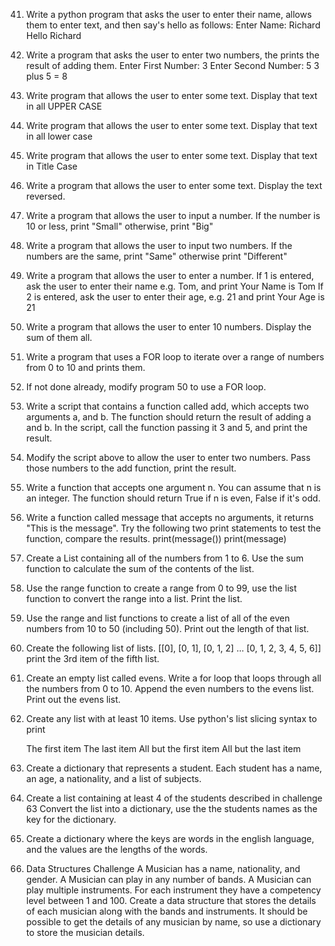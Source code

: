 41. Write a python program that asks the user to enter their name, allows them to enter text,
    and then say's hello as follows:
    Enter Name: Richard
    Hello Richard

42. Write a program that asks the user to enter two numbers, the prints the result of adding them.
    Enter First Number: 3
    Enter Second Number: 5
    3 plus 5 = 8

43. Write program that allows the user to enter some text.
    Display that text in all UPPER CASE

44. Write program that allows the user to enter some text.
    Display that text in all lower case

45. Write program that allows the user to enter some text.
    Display that text in Title Case

46. Write a program that allows the user to enter some text.
    Display the text reversed.

47. Write a program that allows the user to input a number.
    If the number is 10 or less, print "Small"
    otherwise, print "Big"

48. Write a program that allows the user to input two numbers.
    If the numbers are the same, print "Same"
    otherwise print "Different"

49. Write a program that allows the user to enter a number.
    If 1 is entered, ask the user to enter their name e.g. Tom, and print
    Your Name is Tom
    If 2 is entered, ask the user to enter their age, e.g. 21 and print
    Your Age is 21
    
50. Write a program that allows the user to enter 10 numbers. Display the sum of them all.

51. Write a program that uses a FOR loop to iterate over a range of numbers from 0 to 10 and prints them.

52. If not done already, modify program 50 to use a FOR loop.

53. Write a script that contains a function called add, which accepts two arguments a, and b.
    The function should return the result of adding a and b. In the script, call the function passing it 3 and 5, and print the result.

54. Modify the script above to allow the user to enter two numbers. Pass those numbers to the add function, print the result.

55. Write a function that accepts one argument n. You can assume that n is an integer. The function should return True if n is even, False if it's odd.

56. Write a function called message that accepts no arguments, it returns "This is the message". Try the following two print
    statements to test the function, compare the results.
    print(message())
    print(message)

57. Create a List containing all of the numbers from 1 to 6. Use the sum function to calculate the sum of the contents of the list.

58. Use the range function to create a range from 0 to 99, use the list function to convert the range into a list. Print the list.

59. Use the range and list functions to create a list of all of the even numbers from 10 to 50 (including 50). Print out the length of that list.

60. Create the following list of lists.
    [[0], [0, 1], [0, 1, 2] ... [0, 1, 2, 3, 4, 5, 6]]
    print the 3rd item of the fifth list.

61. Create an empty list called evens. Write a for loop that loops through all the numbers from 0 to 10. Append the even numbers to the evens list. Print out the evens list.

62. Create any list with at least 10 items. 
    Use python's list slicing syntax to print
    
    The first item
    The last item
    All but the first item
    All but the last item
63. Create a dictionary that represents a student. Each student has a name, an age, a nationality, and a list of subjects.

64. Create a list containing at least 4 of the students described in challenge 63
    Convert the list into a dictionary, use the the students names as the key for the dictionary.

65. Create a dictionary where the keys are words in the english language, and the values are the lengths of the words.

66. Data Structures Challenge
    A Musician has a name, nationality, and gender. A Musician can play in any number of bands. A Musician can play multiple instruments. For each instrument they have a competency level between 1 and 100.
    Create a data structure that stores the details of each musician along with the bands and instruments.
    It should be possible to get the details of any musician by name, so use a dictionary to store the musician details.